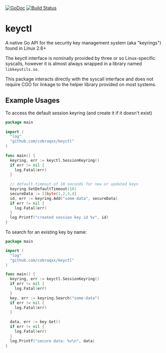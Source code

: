 [![GoDoc](https://godoc.org/github.com/cobraqxx/keyctl?status.svg)](https://godoc.org/github.com/cobraqxx/keyctl)
[![Build Status](https://travis-ci.org/jsipprell/keyctl.svg?branch=master)](https://travis-ci.org/jsipprell/keyctl)

# keyctl

A native Go API for the security key management system (aka "keyrings") found in Linux 2.6+

The keyctl interface is nominally provided by three or so Linux-specific syscalls, however it is almost always wrapped
in a library named `libkeyutils.so`.

This package interacts directly with the syscall interface and does not require CGO for linkage to the helper library
provided on most systems.

## Example Usages

To access the default session keyring (and create it if it doesn't exist)


```go    
package main
   
import (
  "log"
  "github.com/cobraqxx/keyctl"
)
    
func main() {
  keyring, err := keyctl.SessionKeyring()
  if err != nil {
    log.Fatal(err)
  }
      
  // default timeout of 10 seconds for new or updated keys
  keyring.SetDefaultTimeout(10)
  secureData := []byte{1,2,3,4}
  id, err := keyring.Add("some-data", secureData)
  if err != nil {
    log.Fatal(err)
  }
  log.Printf("created session key id %v", id)
}
```

To search for an existing key by name:

```go
package main

import (
  "log"
  "github.com/cobraqxx/keyctl"
)

func main() {
  keyring, err := keyctl.SessionKeyring()
  if err != nil {
    log.Fatal(err)
  }
  key, err := keyring.Search("some-data")
  if err != nil {
    log.Fatal(err)
  }
 
  data, err := key.Get()
  if err != nil {
    log.Fatal(err)
  }
  log.Printf("secure data: %v\n", data)
}
```
